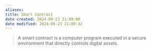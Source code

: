 ```yaml
---
aliases: 
title: Smart Contract
date created: 2024-09-23 21:09:00
date modified: 2024-09-23 21:09:32
---
```

>A smart contract is a computer program executed in a secure environment that directly controls digital assets.

